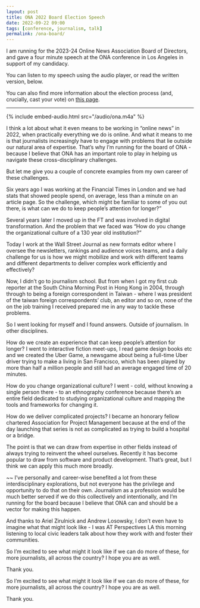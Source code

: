 ```yaml
---
layout: post
title: ONA 2022 Board Election Speech
date: 2022-09-22 09:00
tags: [conference, journalism, talk]
permalink: /ona-board/
---
```


I am running for the 2023-24 Online News Association Board of Directors, and gave a four minute speech at the ONA conference in Los Angeles in support of my candidacy.

You can listen to my speech using the audio player, or read the written version, below.

You can also find more information about the election process (and, crucially, cast your vote) on [this page](https://journalists.org/about/board-of-directors/board-election/).

<hr> 

{% include embed-audio.html src="/audio/ona.m4a" %}

<span class="firstLetter">I</span> think a lot about what it even means to be working in “online news” in 2022, when practically everything we do is online. And what it means to me is that journalists increasingly have to engage with problems that lie outside our natural area of expertise. That’s why I’m running for the board of ONA -  because I believe that ONA has an important role to play in helping us navigate these cross-disciplinary challenges.

But let me give you a couple of concrete examples from my own career of these challenges. 

Six years ago I was working at the Financial Times in London and we had stats that showed people spend, on average, less than a minute on an article page. So the challenge, which might be familiar to some of you out there, is what can we do to keep people’s attention for longer?”

Several years later I moved up in the FT and was involved in digital transformation. And the problem that we faced was “How do you change the organizational culture of a 130 year old institution?”

Today I work at the Wall Street Journal as new formats editor where I oversee the newsletters, rankings and audience voices teams, and a daily challenge for us is how we might mobilize and work with different teams and different departments to deliver complex work efficiently and effectively?

Now, I didn’t go to journalism school. But from when I got my first cub reporter at the South China Morning Post in Hong Kong in 2004, through through to being a foreign correspondent in Taiwan - where I was president of the taiwan foreign correspondents’ club, an editor and so on, none of the on the job training I received prepared me in any way to tackle these problems. 

So I went looking for myself and I found answers. Outside of journalism. In other disciplines.

How do we create an experience that can keep people’s attention for longer? I went to interactive fiction meet-ups, I read game design books etc and we created the Uber Game, a newsgame about being a full-time Uber driver trying to make a living in San Francisco, which has been played by more than half a million people and still had an average engaged time of 20 minutes.

How do you change organizational culture? I went - cold, without knowing a single person there - to an ethnography conference because there’s an entire field dedicated to studying organizational culture and mapping the tools and frameworks for changing it.

How do we deliver complicated projects? I became an honorary fellow chartered Association for Project Management because at the end of the day launching that series is not as complicated as trying to build a hospital or a bridge. 

The point is that we can draw from expertise in other fields instead of always trying to reinvent the wheel ourselves. Recently it has become popular to draw from software and product development. That’s great, but I think we can apply this much more broadly. 

~~
I’ve personally and career-wise benefited a lot from these interdisciplinary explorations, but not everyone has the privilege and opportunity to do that on their own. Journalism as a profession would be much better served if we do this collectively and intentionally, and I’m running for the board because I believe that ONA can and should be a vector for making this happen. 

And thanks to Ariel Zirulnick and Andrew Losowsky, I don’t even have to imagine what that might look like - I was AT Perspectives LA this morning listening to local civic leaders talk about how they work with and foster their communities.

So I’m excited to see what might it look like if we can do more of these, for more journalists, all across the country? I hope you are as well.

Thank you.


So I’m excited to see what might it look like if we can do more of these, for more journalists, all across the country? I hope you are as well.

Thank you.
